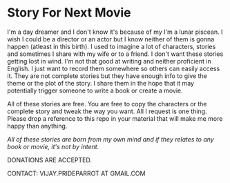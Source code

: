 # Story For Next Movie

I'm a day dreamer and I don't know it's because of my I'm a lunar piscean. I wish I could be a director or an actor but I know neither of them is gonna happen (atleast in this birth). I used to imagine a lot of characters, stories and sometimes I share with my wife or to a friend. I don't want these stories getting lost in wind. I'm not that good at writing and neither proficient in English. I just want to record them somewhere so others can easily access it. They are not complete stories but they have enough info to give the theme or the plot of the story. I share them in the hope that it may potentially trigger someone to write a book or create a movie. 

All of these stories are free. You are free to copy the characters or the complete story and tweak the way you want. All I request is one thing. Please drop a reference to this repo in your material that will make me more happy than anything.

*All of these stories are born from my own mind and if they relates to any book or movie, it's not by intent.* 

DONATIONS ARE ACCEPTED. 

CONTACT: VIJAY.PRIDEPARROT AT GMAIL.COM
